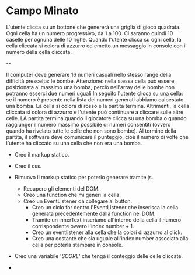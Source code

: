 # Campo Minato #

L'utente clicca su un bottone che genererà una griglia di gioco quadrata.
Ogni cella ha un numero progressivo, da 1 a 100.
Ci saranno quindi 10 caselle per ognuna delle 10 righe.
Quando l'utente clicca su ogni cella, la cella cliccata si colora di azzurro ed emetto un messaggio in console con il numero della cella cliccata.

--

Il computer deve generare 16 numeri casuali nello stesso range della difficltà prescelta: le bombe. Attenzione: nella stessa cella può essere posizionata al massimo una bomba, perciò nell'array delle bombe non potranno esserci due numeri uguali
In seguito l'utente clicca su una cella: se il numero è presente nella lista dei numeri generati abbiamo calpestato una bomba. La cella si colora di rosso e la partita termina. Altrimenti, la cella cliccata si colora di azzurro e l'utente può continuare  a cliccare sulle altre celle.
LA partita termina quando il giocatore clicca su una bomba o quando raggiunger il numero massimo possibile di numeri consentiti (ovvero quando ha rivelato tutte le celle che non sono bombe).
Al termine della partita, il software deve comunicare il punteggio, cioè il numero di volte che l'utente ha cliccato su una cella che non era una bomba.

- Creo il markup statico.
- Creo il css.
- Rimuovo il markup statico per poterlo generare tramite js.
    - Recupero gli elementi del DOM.
    - Creo una function che mi generi la cella.
    - Creo un EventListener da collegare al button. 
         - Creo un ciclo for dentro l'EventListener che inserisca la cella generata precedentemente dalla function nel DOM. 
        - Tramite un innerText inseriamo all'interno della cella il numero corrispondente ovvero l'index number + 1.
        - Creo un eventlistener alla cella che la colori di azzurro al click.
        - Creo una costante che sia uguale all'index number associato alla cella per poterla stampare in console.

- Creo una variabile '*SCORE*' che tenga il conteggio delle celle cliccate.
- 